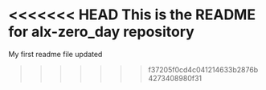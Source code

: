 <<<<<<< HEAD
This is the README for alx-zero_day repository
=======
My first readme file
updated
>>>>>>> f37205f0cd4c041214633b2876b4273408980f31
